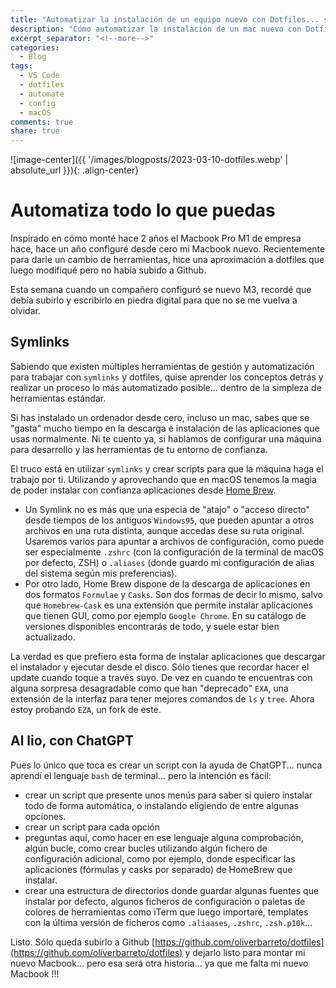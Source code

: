 ```yaml
---
title: "Automatizar la instalación de un equipo nuevo con Dotfiles... sólo falta el equipo nuevo!!!"
description: "Cómo automatizar la instalación de un mac nuevo con Dotfiles"
excerpt_separator: "<!--more-->"
categories:
  - Blog
tags:
  - VS Code
  - dotfiles
  - automate
  - config
  - macOS
comments: true
share: true
---
```


![image-center]({{ '/images/blogposts/2023-03-10-dotfiles.webp' | absolute_url }}){: .align-center}

# Automatiza todo lo que puedas

Inspirado en cómo monté hace 2 años el Macbook Pro M1 de empresa hace, hace un año configuré desde cero mi Macbook nuevo. Recientemente para darle un cambio de herramientas, hice una aproximación a dotfiles que luego modifiqué pero no había subido a Github.
<!--more-->

Esta semana cuando un compañero configuró se nuevo M3, recordé que debía subirlo y escribirlo en piedra digital para que no se me vuelva a olvidar.

## Symlinks 

Sabiendo que existen múltiples herramientas de gestión y automatización para trabajar con `symlinks` y dotfiles, quise aprender los conceptos detrás y realizar un proceso lo más automatizado posible... dentro de la simpleza de herramientas estándar. 

Si has instalado un ordenador desde cero, incluso un mac, sabes que se "gasta" mucho tiempo en la descarga e instalación de las aplicaciones que usas normalmente. Ni te cuento ya, si hablamos de configurar una máquina para desarrollo y las herramientas de tu entorno de confianza.

El truco está en utilizar `symlinks` y crear scripts para que la máquina haga el trabajo por ti. Utilizando y aprovechando que en macOS tenemos la magia de poder instalar con confianza aplicaciones desde [Home Brew](https://brew.sh). 

- Un Symlink no es más que una especia de "atajo" o "acceso directo" desde tiempos de los antiguos `Windows95`, que pueden apuntar a otros archivos en una ruta distinta, aunque accedas dese su ruta original. Usaremos varios para apuntar a archivos de configuración, como puede ser especialmente `.zshrc` (con la configuración de la terminal de macOS por defecto, ZSH) o `.aliases` (donde guardo mi configuración de alias del sistema según mis preferencias).
- Por otro lado, Home Brew dispone de la descarga de aplicaciones en dos formatos `Formulae` y `Casks`. Son dos formas de decir lo mismo, salvo que `Homebrew-Cask` es una extensión que permite instalar aplicaciones que tienen GUI, como por ejemplo `Google Chrome`. En su catálogo de versiones disponibles encontrarás de todo, y suele estar bien actualizado. 

La verdad es que prefiero esta forma de instalar aplicaciones que descargar el instalador y ejecutar desde el disco. Sólo tienes que recordar hacer el update cuando toque a través suyo. De vez en cuando te encuentras con alguna sorpresa desagradable como que han "deprecado" `EXA`, una extensión de la interfaz para tener mejores comandos de `ls` y `tree`. Ahora estoy probando `EZA`, un fork de este.

## Al lio, con ChatGPT

Pues lo único que toca es crear un script con la ayuda de ChatGPT... nunca aprendí el lenguaje `bash` de terminal... pero la intención es fácil:

- crear un script que presente unos menús para saber si quiero instalar todo de forma automática, o instalando eligiendo de entre algunas opciones.
- crear un script para cada opción
- preguntas aquí, como hacer en ese lenguaje alguna comprobación, algún bucle, como crear bucles utilizando algún fichero de configuración adicional, como por ejemplo, donde especificar las aplicaciones (fórmulas y casks por separado) de HomeBrew que instalar.
- crear una estructura de directorios donde guardar algunas fuentes que instalar por defecto, algunos ficheros de configuración o paletas de colores de herramientas como iTerm que luego importaré, templates con la última versión de ficheros como `.aliaases`, `.zshrc`, `.zsh.p10k`...

Listo. Sólo queda subirlo a Github [https://github.com/oliverbarreto/dotfiles](https://github.com/oliverbarreto/dotfiles) y dejarlo listo para montar mi nuevo Macbook... pero esa será otra historia... ya que me falta mi nuevo Macbook !!!
